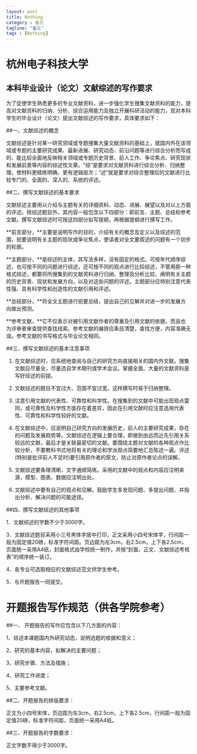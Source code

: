 ```yaml
---
layout: post
title: Nothing
category : 备忘
tagline: "备忘"
tags : [Nothing]
---
```

杭州电子科技大学
=====
本科毕业设计（论文）文献综述的写作要求 
-----
为了促使学生熟悉更多的专业文献资料，进一步强化学生搜集文献资料的能力，提高对文献资料的归纳、分析、综合运用能力及独立开展科研活动的能力，现对本科学生的毕业设计（论文）提出文献综述的写作要求，具体要求如下：

##一、文献综述的概念

文献综述是针对某一研究领域或专题搜集大量文献资料的基础上，就国内外在该领域或专题的主要研究成果、最新进展、研究动态、前沿问题等进行综合分析而写成的、能比较全面地反映相关领域或专题历史背景、前人工作、争论焦点、研究现状和发展前景等内容的综述性文章。“综”是要求对文献资料进行综合分析、归纳整理，使材料更精练明确、更有逻辑层次；“述”就是要求对综合整理后的文献进行比较专门的、全面的、深入的、系统的评述。

##二、撰写文献综述的基本要求

文献综述主要用以介绍与主题有关的详细资料、动态、进展、展望以及对以上方面的评述。除综述题目外，其内容一般包含以下四部分：即前言、主题、总结和参考文献。撰写文献综述时可按这四部分拟写提纲，再根据提纲进行撰写工作。 

**前言部分，**主要是说明写作的目的，介绍有关的概念及定义以及综述的范围，扼要说明有关主题的现状或争论焦点，使读者对全文要叙述的问题有一个初步的轮廓。

**主题部分，**是综述的主体，其写法多样，没有固定的格式。可按年代顺序综述，也可按不同的问题进行综述，还可按不同的观点进行比较综述，不管用那一种格式综述，都要将所搜集到的文献资料进行归纳、整理及分析比较，阐明有关主题的历史背景、现状和发展方向，以及对这些问题的评述。主题部分应特别注意代表性强、具有科学性和创造性的文献引用和评述。  

**总结部分，**将全文主题进行扼要总结，提出自己的见解并对进一步的发展方向做出预测。

**参考文献，**它不仅表示对被引用文献作者的尊重及引用文献的依据，而且也为评审者审查提供查找线索。参考文献的编排应条目清楚，查找方便，内容准确无误。参考文献的书写格式与毕业论文相同。

##三、撰写文献综述的基本注意事项

1.	在文献综述时，应系统地查阅与自己的研究方向直接相关的国内外文献。搜集文献应尽量全，尽量选自学术期刊或学术会议。掌握全面、大量的文献资料是写好综述的前提。 

2.	文献综述的题目不宜过大、范围不宜过宽，这样撰写时易于归纳整理。

3.	注意引用文献的代表性、可靠性和科学性。在搜集到的文献中可能出现观点雷同，或可靠性及科学性方面存在着差异，因此在引用文献时应注意选用代表性、可靠性和科学性较好的文献。

4.	在文献综述中，应说明自己研究方向的发展历史，前人的主要研究成果，存在的问题及发展趋势等。文献综述在逻辑上要合理，即做到由远而近先引用关系较远的文献，最后才是关联最密切的文献。要围绕主题对文献的各种观点作比较分析，不要教科书式地将有关的理论和学派观点简要地汇总陈述一遍。评述(特别是批评前人不足时)要引用原作者的原文，防止对原作者论点的误解。

5.	文献综述要条理清晰，文字通顺简练。采用的文献中的观点和内容应注明来源，模型、图表、数据应注明出处。

6.	文献综述中要有自己的观点和见解。鼓励学生多发现问题、多提出问题、并指出分析、解决问题的可能途径。


##四、撰写文献综述的其他事项

1．文献综述的字数不少于3000字。

3．文献综述题目采用小三号黑体字居中打印，正文采用小四号宋体字，行间距一般为固定值20磅，标准字符间距。页边距为左3cm，右2.5cm，上下各2.5cm，页面统一采用A4纸，封面格式由学校统一制作，并按“封面、正文、文献综述考核表”的顺序统一装订。

4．各专业可选取相应的文献综述范文供学生参考。

5．与开题报告一同提交。

开题报告写作规范（供各学院参考）
=====
##一、 开题报告的写作应包含以下几方面的内容：

1、综述本课题国内外研究动态，说明选题的依据和意义；

2、研究的基本内容，拟解决的主要问题；

3、研究步骤、方法及措施；

4、研究工作进度；

5、主要参考文献。

##二、开题报告的排版要求：

正文为小四号宋体，页边距为左3cm，右2.5cm，上下各2.5cm，行间距一般为固定值20磅，标准字符间距，页面统一采用A4纸。

##三、开题报告的字数要求：

正文字数不得少于3000字。
